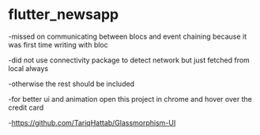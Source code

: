 # flutter_newsapp

-missed on communicating between blocs and event chaining because it was first time writing with bloc

-did not use connectivity package to detect network but just fetched from local always

-otherwise the rest should be included

-for better ui and animation open this project in chrome and hover over the credit
card

-<https://github.com/TariqHattab/Glassmorphism-UI>

